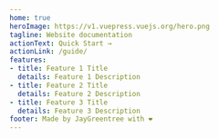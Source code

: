 ```yaml
---
home: true
heroImage: https://v1.vuepress.vuejs.org/hero.png
tagline: Website documentation
actionText: Quick Start →
actionLink: /guide/
features:
- title: Feature 1 Title
  details: Feature 1 Description
- title: Feature 2 Title
  details: Feature 2 Description
- title: Feature 3 Title
  details: Feature 3 Description
footer: Made by JayGreentree with ❤️
---
```

